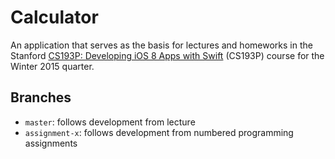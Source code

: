 # Calculator

An application that serves as the basis for lectures and homeworks in the Stanford [CS193P: Developing iOS 8
Apps with Swift](https://itunes.apple.com/us/course/developing-ios-8-apps-swift/id961180099)
(CS193P) course for the Winter 2015 quarter.

## Branches

*  `master`: follows development from lecture
*  `assignment-x`: follows development from numbered programming assignments

